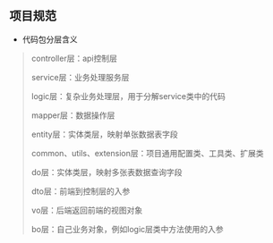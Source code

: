 ## 项目规范

- 代码包分层含义
>controller层：api控制层
>
>service层：业务处理服务层
>
>logic层：复杂业务处理层，用于分解service类中的代码
>
>mapper层：数据操作层
>
>entity层：实体类层，映射单张数据表字段
>
>
>common、utils、extension层：项目通用配置类、工具类、扩展类
>
>do层：实体类层，映射多张表数据查询字段
>
>dto层：前端到控制层的入参
>
>vo层：后端返回前端的视图对象
>
>bo层：自己业务对象，例如logic层类中方法使用的入参

